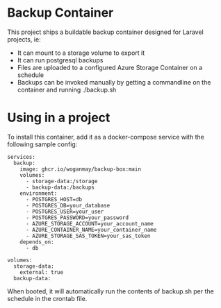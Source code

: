 Backup Container
================

This project ships a buildable backup container designed for Laravel projects, ie:

* It can mount to a storage volume to export it
* It can run postgresql backups
* Files are uploaded to a configured Azure Storage Container on a schedule
* Backups can be invoked manually by getting a commandline on the container and running ./backup.sh

# Using in a project
To install this container, add it as a docker-compose service with the following sample config:

    services:
      backup:
        image: ghcr.io/woganmay/backup-box:main
        volumes:
          - storage-data:/storage
          - backup-data:/backups
        environment:
          - POSTGRES_HOST=db
          - POSTGRES_DB=your_database
          - POSTGRES_USER=your_user
          - POSTGRES_PASSWORD=your_password
          - AZURE_STORAGE_ACCOUNT=your_account_name
          - AZURE_CONTAINER_NAME=your_container_name
          - AZURE_STORAGE_SAS_TOKEN=your_sas_token
        depends_on:
          - db

    volumes:
      storage-data:
        external: true
      backup-data:

When booted, it will automatically run the contents of backup.sh per the schedule in the crontab file.
